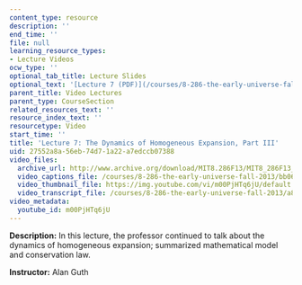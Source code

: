 ```yaml
---
content_type: resource
description: ''
end_time: ''
file: null
learning_resource_types:
- Lecture Videos
ocw_type: ''
optional_tab_title: Lecture Slides
optional_text: '[Lecture 7 (PDF)](/courses/8-286-the-early-universe-fall-2013/resources/mit8_286f13_lec07)'
parent_title: Video Lectures
parent_type: CourseSection
related_resources_text: ''
resource_index_text: ''
resourcetype: Video
start_time: ''
title: 'Lecture 7: The Dynamics of Homogeneous Expansion, Part III'
uid: 27552a8a-56eb-74d7-1a22-a7edccb07388
video_files:
  archive_url: http://www.archive.org/download/MIT8.286F13/MIT8_286F13_lec07_300k.mp4
  video_captions_file: /courses/8-286-the-early-universe-fall-2013/bb066b3efbe55000b8a1f2e8d09567b1_m00PjHTq6jU.vtt
  video_thumbnail_file: https://img.youtube.com/vi/m00PjHTq6jU/default.jpg
  video_transcript_file: /courses/8-286-the-early-universe-fall-2013/a8d35e02dbabc99e6a5fb7af82012b61_m00PjHTq6jU.pdf
video_metadata:
  youtube_id: m00PjHTq6jU
---
```


**Description:** In this lecture, the professor continued to talk about the dynamics of homogeneous expansion; summarized mathematical model and conservation law.

**Instructor:** Alan Guth



